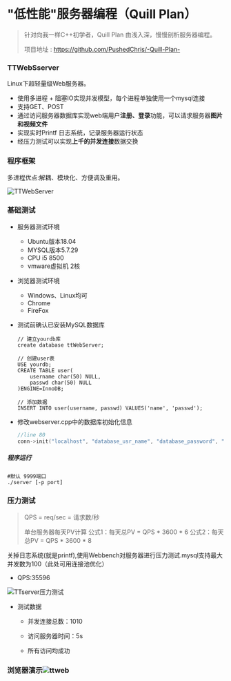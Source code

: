 # "低性能"服务器编程（Quill Plan）

> 针对向我一样C++初学者，Quill Plan 由浅入深，慢慢剖析服务器编程。
>
> 项目地址 : https://github.com/PushedChris/-Quill-Plan-

### TTWebSserver

Linux下超轻量级Web服务器。

- 使用多进程 + 阻塞IO实现并发模型，每个进程单独使用一个mysql连接
- 支持GET、POST
- 通过访问服务器数据库实现web端用户**注册、登录**功能，可以请求服务器**图片和视频文件**
- 实现实时Printf 日志系统，记录服务器运行状态
- 经压力测试可以实现**上千的并发连接**数据交换

### 程序框架

多进程优点:解耦、模块化、方便调及重用。

![TTWebServer](F:\git\TTWebServer\TTWebServer.png)

### 基础测试

- 服务器测试环境
  - Ubuntu版本18.04
  - MYSQL版本5.7.29
  - CPU i5 8500
  - vmware虚拟机 2核
  
- 浏览器测试环境
  - Windows、Linux均可
  - Chrome
  - FireFox
  
- 测试前确认已安装MySQL数据库

  ```mysql
  // 建立yourdb库
  create database ttWebServer;
  
  // 创建user表
  USE yourdb;
  CREATE TABLE user(
      username char(50) NULL,
      passwd char(50) NULL
  )ENGINE=InnoDB;
  
  // 添加数据
  INSERT INTO user(username, passwd) VALUES('name', 'passwd');
  ```

- 修改webserver.cpp中的数据库初始化信息

  ```c++
  //line 80
  conn->init("localhost", "database_usr_name", "database_password", "database_name", 3306,1);
  ```

##### 程序运行

```shell
#默认 9999端口
./server [-p port]
```

### 压力测试

> QPS = req/sec = 请求数/秒
>
> 单台服务器每天PV计算
> 公式1：每天总PV = QPS * 3600 * 6
> 公式2：每天总PV = QPS * 3600 * 8



关掉日志系统(就是printf),使用Webbench对服务器进行压力测试.mysql支持最大并发数为100（此处可用连接池优化）

- QPS:35596

![TTserver压力测试](F:\git\TTWebServer\TTserver压力测试.PNG)

- 测试数据

  - 并发连接总数：1010

  - 访问服务器时间：5s

  - 所有访问均成功

### 浏览器演示![ttweb](F:\git\TTWebServer\ttweb.gif)